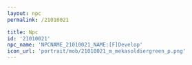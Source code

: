 ```yaml
---
layout: npc
permalink: /21010021

title: Npc
id: '21010021'
npc_name: 'NPCNAME_21010021_NAME:[F]Develop'
icon_url: 'portrait/mob/21010021_m_mekasoldiergreen_p.png'
---
```

